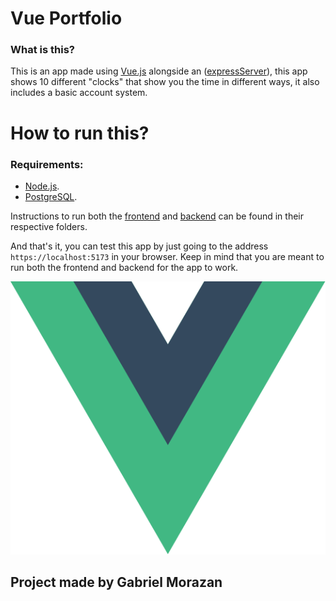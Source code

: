 # Vue Portfolio

### What is this?

This is an app made using [Vue.js](https://vuejs.org/) alongside an ([expressServer](https://expressjs.com/)), this app shows 10 different "clocks" that show you the time in different ways, it also includes a basic account system.

# How to run this?

### Requirements:
- [Node.js](https://nodejs.org/en).
- [PostgreSQL](https://www.postgresql.org/).

Instructions to run both the [frontend](./frontend/README.md) and [backend](./backend/README.md) can be found in their respective folders.

And that's it, you can test this app by just going to the address `https://localhost:5173` in your browser. Keep in mind that you are meant to run both the frontend and backend for the app to work.

![alt text](./frontend/src/assets/logo.svg "Title")

## Project made by Gabriel Morazan